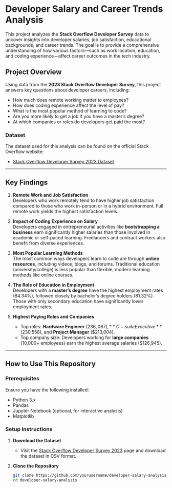 # Developer Salary and Career Trends Analysis

This project analyzes the **Stack Overflow Developer Survey** data to uncover insights into developer salaries, job satisfaction, educational backgrounds, and career trends. The goal is to provide a comprehensive understanding of how various factors—such as work location, education, and coding experience—affect career outcomes in the tech industry.

## Project Overview

Using data from the **2023 Stack Overflow Developer Survey**, this project answers key questions about developer careers, including:
- How much does remote working matter to employees?
- How does coding experience affect the level of pay?
- What is the most popular method of learning to code?
- Are you more likely to get a job if you have a master’s degree?
- At which companies or roles do developers get paid the most?

### Dataset

The dataset used for this analysis can be found on the official Stack Overflow website:

- [Stack Overflow Developer Survey 2023 Dataset](https://survey.stackoverflow.co/)

---

## Key Findings

1. **Remote Work and Job Satisfaction**  
   Developers who work remotely tend to have higher job satisfaction compared to those who work in-person or in a hybrid environment. Full remote work yields the highest satisfaction levels.

2. **Impact of Coding Experience on Salary**  
   Developers engaged in entrepreneurial activities like **bootstrapping a business** earn significantly higher salaries than those involved in academic or self-paced learning. Freelancers and contract workers also benefit from diverse experiences.

3. **Most Popular Learning Methods**  
   The most common ways developers learn to code are through **online resources**, including videos, blogs, and forums. Traditional education (university/college) is less popular than flexible, modern learning methods like online courses.

4. **The Role of Education in Employment**  
   Developers with a **master’s degree** have the highest employment rates (84.34%), followed closely by bachelor’s degree holders (81.32%). Those with only secondary education have significantly lower employment rates.

5. **Highest Paying Roles and Companies**  
   - Top roles: **Hardware Engineer** ($236,087), **C-suite Executive** ($230,558), and **Project Manager** ($213,004).
   - Top company size: Developers working for **large companies** (10,000+ employees) earn the highest average salaries ($126,945).

---

## How to Use This Repository

### Prerequisites

Ensure you have the following installed:

- Python 3.x
- Pandas
- Jupyter Notebook (optional, for interactive analysis)
- Matplotlib

### Setup Instructions

1. **Download the Dataset**
   - Visit the [Stack Overflow Developer Survey 2023](https://survey.stackoverflow.co/) page and download the dataset in CSV format.

2. **Clone the Repository**
   ```bash
   git clone https://github.com/yourusername/developer-salary-analysis.git
   cd developer-salary-analysis
